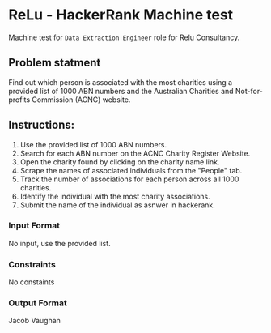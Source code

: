 # ReLu - HackerRank Machine test
Machine test for `Data Extraction Engineer` role for Relu Consultancy.

## Problem statment
Find out which person is associated with the most charities using a provided list of 1000 ABN numbers and the Australian Charities and Not-for-profits Commission (ACNC) website.

## Instructions:

1. Use the provided list of 1000 ABN numbers.
2. Search for each ABN number on the ACNC Charity Register Website.
3. Open the charity found by clicking on the charity name link.
4. Scrape the names of associated individuals from the "People" tab.
5. Track the number of associations for each person across all 1000 charities.
6. Identify the individual with the most charity associations.
7. Submit the name of the individual as asnwer in hackerank.

### Input Format

No input, use the provided list.

### Constraints

No constaints

### Output Format

Jacob Vaughan